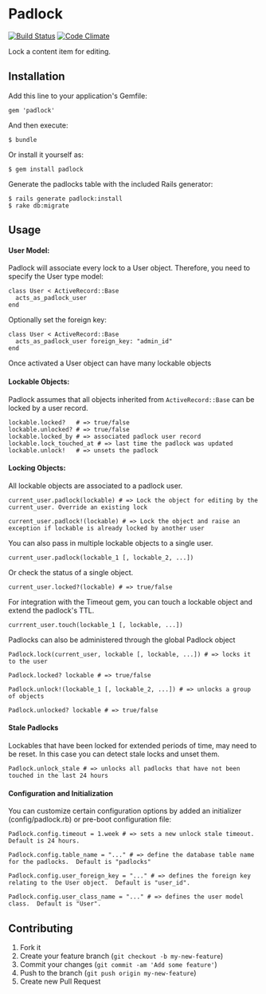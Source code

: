 # Padlock

[![Build Status](https://travis-ci.org/acuppy/padlock.png?branch=master)](https://travis-ci.org/acuppy/padlock) [![Code Climate](https://codeclimate.com/github/acuppy/padlock.png)](https://codeclimate.com/github/acuppy/padlock)

Lock a content item for editing.

## Installation

Add this line to your application's Gemfile:

    gem 'padlock'

And then execute:

    $ bundle

Or install it yourself as:

    $ gem install padlock

Generate the padlocks table with the included Rails generator:

    $ rails generate padlock:install
    $ rake db:migrate

## Usage

#### User Model:

Padlock will associate every lock to a User object.  Therefore, you need
to specify the User type model:

    class User < ActiveRecord::Base
      acts_as_padlock_user
    end

Optionally set the foreign key:

    class User < ActiveRecord::Base
      acts_as_padlock_user foreign_key: "admin_id"
    end

Once activated a User object can have many lockable objects

#### Lockable Objects:

Padlock assumes that all objects inherited from `ActiveRecord::Base` can
be locked by a user record.

    lockable.locked?   # => true/false
    lockable.unlocked? # => true/false
    lockable.locked_by # => associated padlock user record
    lockable.lock_touched_at # => last time the padlock was updated
    lockable.unlock!   # => unsets the padlock

#### Locking Objects:

All lockable objects are associated to a padlock user.

    current_user.padlock(lockable) # => Lock the object for editing by the current_user. Override an existing lock

    current_user.padlock!(lockable) # => Lock the object and raise an exception if lockable is already locked by another user

You can also pass in multiple lockable objects to a single user.

    current_user.padlock(lockable_1 [, lockable_2, ...])

Or check the status of a single object.

    current_user.locked?(lockable) # => true/false

For integration with the Timeout gem, you can touch a lockable object and extend the padlock's TTL.

    currrent_user.touch(lockable_1 [, lockable, ...])

Padlocks can also be administered through the global Padlock object

    Padlock.lock(current_user, lockable [, lockable, ...]) # => locks it to the user

    Padlock.locked? lockable # => true/false

    Padlock.unlock!(lockable_1 [, lockable_2, ...]) # => unlocks a group of objects

    Padlock.unlocked? lockable # => true/false

#### Stale Padlocks

Lockables that have been locked for extended periods of time, may need to be reset.  In this case you can detect stale locks and unset them.

    Padlock.unlock_stale # => unlocks all padlocks that have not been touched in the last 24 hours

#### Configuration and Initialization

You can customize certain configuration options by added an initializer (config/padlock.rb) or pre-boot configuration file:

    Padlock.config.timeout = 1.week # => sets a new unlock stale timeout.  Default is 24 hours.

    Padlock.config.table_name = "..." # => define the database table name for the padlocks.  Default is "padlocks"

    Padlock.config.user_foreign_key = "..." # => defines the foreign key relating to the User object.  Default is "user_id".

    Padlock.config.user_class_name = "..." # => defines the user model class.  Default is "User".

## Contributing

1. Fork it
2. Create your feature branch (`git checkout -b my-new-feature`)
3. Commit your changes (`git commit -am 'Add some feature'`)
4. Push to the branch (`git push origin my-new-feature`)
5. Create new Pull Request

